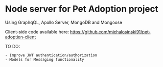 <h1>Node server for Pet Adoption project</h1>

Using GraphqQL, Apollo Server, MongoDB and Mongoose

Client-side code available here: https://github.com/michalosinski91/pet-adoption-client

TO DO:

    - Improve JWT authentication/authorization
    - Models for Messaging functionality
